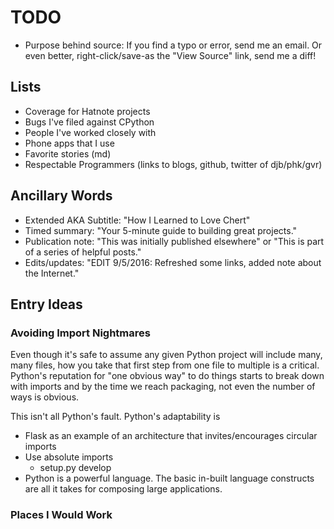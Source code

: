 # TODO

* Purpose behind source: If you find a typo or error, send me an
  email. Or even better, right-click/save-as the "View Source" link,
  send me a diff!

## Lists

* Coverage for Hatnote projects
* Bugs I've filed against CPython
* People I've worked closely with
* Phone apps that I use
* Favorite stories (md)
* Respectable Programmers (links to blogs, github, twitter of djb/phk/gvr)

## Ancillary Words

* Extended AKA Subtitle: "How I Learned to Love Chert"
* Timed summary: "Your 5-minute guide to building great projects."
* Publication note: "This was initially published elsewhere" or "This is part of a series of helpful posts."
* Edits/updates: "EDIT 9/5/2016: Refreshed some links, added note about the Internet."

## Entry Ideas

### Avoiding Import Nightmares

Even though it's safe to assume any given Python project will include
many, many files, how you take that first step from one file to
multiple is a critical. Python's reputation for "one obvious way" to
do things starts to break down with imports and by the time we reach
packaging, not even the number of ways is obvious.

This isn't all Python's fault. Python's adaptability is

* Flask as an example of an architecture that invites/encourages circular imports
* Use absolute imports
    * setup.py develop
* Python is a powerful language. The basic in-built language
  constructs are all it takes for composing large applications.

### Places I Would Work
